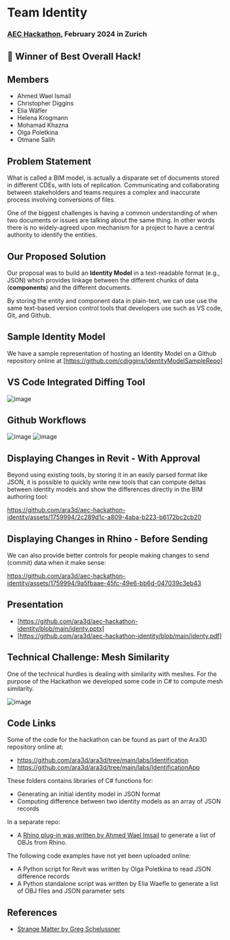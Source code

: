 # Team Identity

### [AEC Hackathon](https://hackaec.com/), February 2024 in Zurich 

## 🥇 Winner of Best Overall Hack! 

## Members 

* Ahmed Wael Ismail
* Christopher Diggins 
* Elia Wäfler 
* Helena Krogmann 
* Mohamad Khazna 
* Olga Poletkina 
* Otmane Salih 

## Problem Statement 

What is called a BIM model, is actually a disparate set of documents stored in different CDEs, with lots of replication.
Communicating and collaborating between stakeholders and teams requires a complex and inaccurate process involving conversions of files.

One of the biggest challenges is having a common understanding of when two documents or issues are talking about the same thing. 
In other words there is no widely-agreed upon mechanism for a project to have a central authority to identify the entities. 

## Our Proposed Solution 

Our proposal was to build an **Identity Model** in a text-readable format (e.g., JSON) which provides linkage between the different 
chunks of data (**components**) and the different documents.

By storing the entity and component data in plain-text, we can use use the same text-based version control tools that developers use
such as VS code, Git, and Github.

## Sample Identity Model

We have a sample representation of hosting an Identity Model on a Github repository online at [https://github.com/cdiggins/IdentityModelSampleRepo]

## VS Code Integrated Diffing Tool

![image](https://github.com/ara3d/aec-hackathon-identity/assets/1759994/4d408f2c-8e8d-4a27-95d3-c8fc986f7cfa)

## Github Workflows

![image](https://github.com/ara3d/aec-hackathon-identity/assets/1759994/e86366e3-fb33-44ae-a2b5-34f00362f508)
![image](https://github.com/ara3d/aec-hackathon-identity/assets/1759994/0eeb96cb-b14c-4049-983e-a5a46e038752)

## Displaying Changes in Revit - With Approval

Beyond using existing tools, by storing it in an easily parsed format like JSON, it is possible to quickly write new tools
that can compute deltas between identity models and show the differences directly in the BIM authoring tool:

https://github.com/ara3d/aec-hackathon-identity/assets/1759994/2c289d1c-a809-4aba-b223-b6172bc2cb20

## Displaying Changes in Rhino - Before Sending

We can also provide better controls for people making changes to send (commit) data when it make sense: 

https://github.com/ara3d/aec-hackathon-identity/assets/1759994/9a5fbaae-45fc-49e6-bb6d-047039c3eb43

## Presentation

* [https://github.com/ara3d/aec-hackathon-identity/blob/main/identy.pptx]
* [https://github.com/ara3d/aec-hackathon-identity/blob/main/identy.pdf]

## Technical Challenge: Mesh Similarity

One of the technical hurdles is dealing with similarity with meshes. For the purpose of the Hackathon
we developed some code in C# to compute mesh similarity.

![image](https://github.com/ara3d/aec-hackathon-identity/assets/1759994/04d5372e-2a36-4de8-a5b5-c9b76b8e2d99)

## Code Links 

Some of the code for the hackathon can be found as part of the Ara3D repository online at:

* https://github.com/ara3d/ara3d/tree/main/labs/Identification
* https://github.com/ara3d/ara3d/tree/main/labs/IdentificationApp

These folders contains libraries of C# functions for:

* Generating an initial identity model in JSON format
* Computing difference between two identity models as an array of JSON records 

In a separate repo:

* A [Rhino plug-in was written by Ahmed Wael Imsail](https://github.com/AhWaIs/RhinoObjExport) to generate a list of OBJs from Rhino.

The following code examples have not yet been uploaded online: 

* A Python script for Revit was written by Olga Poletkina to read JSON difference records
* A Python standalone script was written by Elia Waefle to generate a list of OBJ files and JSON parameter sets  

## References

* [Strange Matter by Greg Schelussner](https://github.com/magnetar-io/strange_matter)

